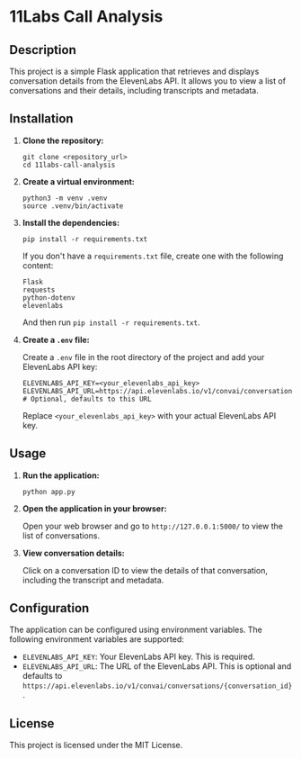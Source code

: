 # 11Labs Call Analysis

## Description

This project is a simple Flask application that retrieves and displays conversation details from the ElevenLabs API. It allows you to view a list of conversations and their details, including transcripts and metadata.

## Installation

1.  **Clone the repository:**

    ```shell
    git clone <repository_url>
    cd 11labs-call-analysis
    ```

2.  **Create a virtual environment:**

    ```shell
    python3 -m venv .venv
    source .venv/bin/activate
    ```

3.  **Install the dependencies:**

    ```shell
    pip install -r requirements.txt
    ```

    If you don't have a `requirements.txt` file, create one with the following content:

    ```
    Flask
    requests
    python-dotenv
    elevenlabs
    ```

    And then run `pip install -r requirements.txt`.

4.  **Create a `.env` file:**

    Create a `.env` file in the root directory of the project and add your ElevenLabs API key:

    ```
    ELEVENLABS_API_KEY=<your_elevenlabs_api_key>
    ELEVENLABS_API_URL=https://api.elevenlabs.io/v1/convai/conversations/{conversation_id} # Optional, defaults to this URL
    ```

    Replace `<your_elevenlabs_api_key>` with your actual ElevenLabs API key.

## Usage

1.  **Run the application:**

    ```shell
    python app.py
    ```

2.  **Open the application in your browser:**

    Open your web browser and go to `http://127.0.0.1:5000/` to view the list of conversations.

3.  **View conversation details:**

    Click on a conversation ID to view the details of that conversation, including the transcript and metadata.

## Configuration

The application can be configured using environment variables. The following environment variables are supported:

*   `ELEVENLABS_API_KEY`: Your ElevenLabs API key. This is required.
*   `ELEVENLABS_API_URL`: The URL of the ElevenLabs API. This is optional and defaults to `https://api.elevenlabs.io/v1/convai/conversations/{conversation_id}`.

## License

This project is licensed under the MIT License.